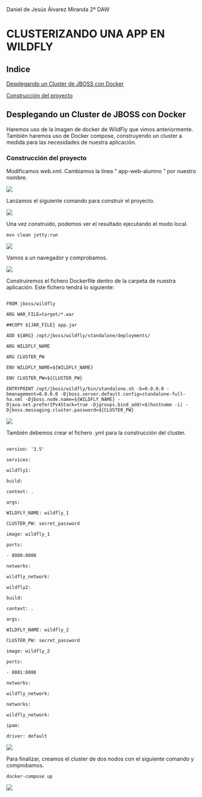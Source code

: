 ﻿Daniel de Jesús Álvarez Miranda		2º DAW


# CLUSTERIZANDO UNA APP EN WILDFLY



## Indice

[Desplegando un Cluster de JBOSS con Docker](#item1)

[Construcción del proyecto](#item2)


<a name = "item1"></a>

## Desplegando un Cluster de JBOSS con Docker

Haremos uso de la imagen de docker de WildFly que vimos anteriormente. También haremos uso de Docker compose, construyendo un cluster a medida para las necesidades de nuestra aplicación.

<a name = "item2"></a>

### Construcción del proyecto

Modificamos web.xml. Cambiamos la línea “   <display-name>app-web-alumno</display-name>  ” por nuestro nombre.

![](img/01.png)


Lanzamos el siguiente  comando para construir el proyecto.

![](img/02.png)

Una vez construido, podemos ver el resultado ejecutando el modo local.

```console
mvn clean jetty:run
```

![](img/03.png)

Vamos a un navegador y comprobamos.

![](img/04.png)


Construiremos el fichero Dockerfile dentro de la carpeta de nuestra aplicación. Este fichero tendrá lo siguiente:

```console

FROM jboss/wildfly

ARG WAR_FILE=target/*.war

##COPY ${JAR_FILE} app.jar

ADD ${ARG} /opt/jboss/wildfly/standalone/deployments/

ARG WILDFLY_NAME

ARG CLUSTER_PW

ENV WILDFLY_NAME=${WILDFLY_NAME}

ENV CLUSTER_PW=${CLUSTER_PW}

ENTRYPOINT /opt/jboss/wildfly/bin/standalone.sh -b=0.0.0.0 -bmanagement=0.0.0.0 -Djboss.server.default.config=standalone-full-ha.xml -Djboss.node.name=${WILDFLY_NAME} -Djava.net.preferIPv4Stack=true -Djgroups.bind_addr=$(hostname -i) -Djboss.messaging.cluster.password=${CLUSTER_PW}

```

![](img/05.png)



También debemos crear el fichero .yml para la construcción del cluster.

```console

version: '3.5'

services:

wildfly1:

build:

context: .

args:

WILDFLY_NAME: wildfly_1

CLUSTER_PW: secret_password

image: wildfly_1

ports:

- 8080:8080

networks:

wildfly_network:

wildfly2:

build:

context: .

args:

WILDFLY_NAME: wildfly_2

CLUSTER_PW: secret_password

image: wildfly_2

ports:

- 8081:8080

networks:

wildfly_network:

networks:

wildfly_network:

ipam:

driver: default

```

![](img/06.png)



Para finalizar, creamos el cluster de dos nodos con el siguiente comando y comprobamos.

```console
docker-compose up
```

![](img/07.png)
